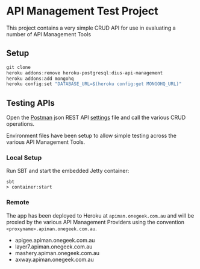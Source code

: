 # API Management Test Project

This project contains a very simple CRUD API for use in evaluating a number of API Management Tools

## Setup

```scala
git clone
heroku addons:remove heroku-postgresql:dius-api-management
heroku addons:add mongohq
heroku config:set "DATABASE_URL=$(heroku config:get MONGOHQ_URL)"
```

## Testing APIs

Open the [Postman](https://www.getpostman.com/) json REST API [settings](postman.json) file and call the various CRUD operations.

Environment files have been setup to allow simple testing across the various API Management Tools.

### Local Setup

Run SBT and start the embedded Jetty container:

```
sbt
> container:start
```

### Remote

The app has been deployed to Heroku at `apiman.onegeek.com.au` and will be proxied by the various API Management Providers using the convention `<proxyname>.apiman.onegeek.com.au`.

* apigee.apiman.onegeek.com.au
* layer7.apiman.onegeek.com.au
* mashery.apiman.onegeek.com.au
* axway.apiman.onegeek.com.au
